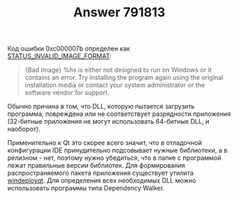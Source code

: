 ﻿---
title: "Answer 791813"
se.owner.user_id: 240512
se.owner.display_name: "MSDN.WhiteKnight"
se.owner.link: "https://ru.stackoverflow.com/users/240512/msdn-whiteknight"
se.answer_id: 791813
se.question_id: 626160
se.post_type: answer
se.score: 1
se.is_accepted: False
---
<p>Код ошибки 0xc000007b определен как <a href="https://msdn.microsoft.com/en-us/library/cc704588.aspx" rel="nofollow noreferrer">STATUS_INVALID_IMAGE_FORMAT</a>:</p>

<blockquote>
  <p>{Bad Image} %hs is either not designed to run on Windows or it
  contains an error. Try installing the program again using the original
  installation media or contact your system administrator or the
  software vendor for support.</p>
</blockquote>

<p>Обычно причина в том, что DLL, которую пытается загрузить программа, повреждена или не соответствует разрядности приложения (32-битные приложения не могут использовать 64-битные DLL, и наоборот). </p>

<p>Применительно к Qt это скорее всего значит, что в отладочной конфигурации IDE принудительно подсовывает нужные библиотеки, а в релизном - нет, поэтому нужно убедиться, что в папке с программой лежат правильные версии библиотек. Для формирования распространяемого пакета приложения существует утилита <a href="http://doc.qt.io/qt-5/windows-deployment.html" rel="nofollow noreferrer">windeployqt</a>. Для определения всех необходимых DLL можно использовать программы типа Dependency Walker.</p>
